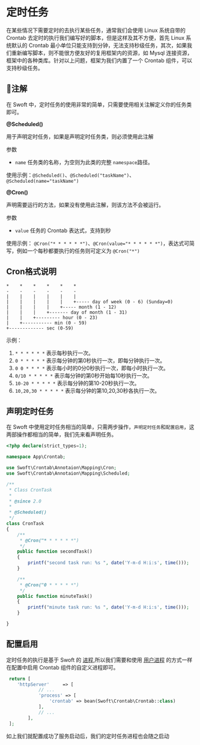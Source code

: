 # 定时任务

在某些情况下需要定时的去执行某些任务，通常我们会使用 Linux 系统自带的 Crontab 去定时的执行我们编写好的脚本，但是这样及其不方便，首先 Linux 系统默认的 Crontab 最小单位只能支持到分钟，无法支持秒级任务，其次，如果我们重新编写脚本，则不能很方便友好的复用框架内的资源，如 Mysql 连接资源，框架中的各种类库。针对以上问题，框架为我们内置了一个 Crontab 组件，可以支持秒级任务。

## 注解

在 Swoft 中，定时任务的使用非常的简单，只需要使用相关注解定义你的任务类即可。

**@Scheduled()**

用于声明定时任务，如果是声明定时任务类，则必须使用此注解

参数

* `name`  任务类的名称，为空则为此类的完整 `namespace`路径。

使用示例：`@Scheduled()`、`@Scheduled("taskName")`、`@Scheduled(name="taskName")`

**@Cron()**

声明需要运行的方法，如果没有使用此注解，则该方法不会被运行。

参数

* `value` 任务的 Crontab 表达式，支持到秒

使用示例： `@Cron("* * * * * *")`、`@Cron(value="* * * * * *")`，表达式可简写，例如一个每秒都要执行的任务则可定义为 `@Cron("*")`

## Cron格式说明

```
*    *    *    *    *    *
-    -    -    -    -    -
|    |    |    |    |    |
|    |    |    |    |    +----- day of week (0 - 6) (Sunday=0)
|    |    |    |    +----- month (1 - 12)
|    |    |    +------- day of month (1 - 31)
|    |    +--------- hour (0 - 23)
|    +----------- min (0 - 59)
+------------- sec (0-59)
```

示例：

1. `* * * * * *` 表示每秒执行一次。
2. `0 * * * * *` 表示每分钟的第0秒执行一次，即每分钟执行一次。
3. `0 0 * * * *` 表示每小时的0分0秒执行一次，即每小时执行一次。
4. `0/10 * * * * *` 表示每分钟的第0秒开始每10秒执行一次。
5. `10-20 * * * * *` 表示每分钟的第10-20秒执行一次。
6. `10,20,30 * * * * *` 表示每分钟的第10,20,30秒各执行一次。

## 声明定时任务

在 Swoft 中使用定时任务相当的简单，只需两步操作，`声明定时任务`和`配置启用`，这两部操作都相当的简单，我们先来看声明任务。

```php
<?php declare(strict_types=1);

namespace App\Crontab;

use Swoft\Crontab\Annotaion\Mapping\Cron;
use Swoft\Crontab\Annotaion\Mapping\Scheduled;

/**
 * Class CronTask
 *
 * @since 2.0
 *
 * @Scheduled()
 */
class CronTask
{
    /**
     * @Cron("* * * * * *")
     */
    public function secondTask()
    {
        printf("second task run: %s ", date('Y-m-d H:i:s', time()));
    }

    /**
     * @Cron("0 * * * * *")
     */
    public function minuteTask()
    {
        printf("minute task run: %s ", date('Y-m-d H:i:s', time()));
    }

}
```

## 配置启用

定时任务的执行是基于 Swoft 的 [进程](process/index.md),所以我们需要和使用 [用户进程](process/user-process.md)  的方式一样在配置中启用 Crontab 组件的自定义进程即可。

```php
 return [
    'httpServer'     => [
            // ...
            'process' => [
                'crontab' => bean(Swoft\Crontab\Crontab::class)
            ],
            // ...
        ],
 ];   
```
如上我们就配置成功了服务启动后，我们的定时任务进程也会随之启动